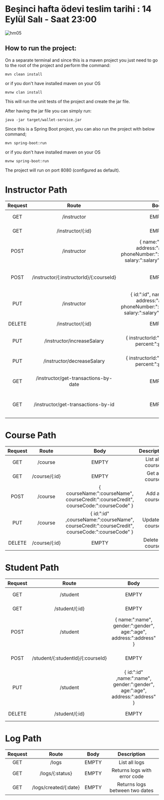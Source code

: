 # Beşinci hafta ödevi teslim tarihi : 14 Eylül Salı - Saat 23:00

![hm05](https://user-images.githubusercontent.com/45206582/132606840-bcc89ab7-37f4-4bbd-a950-227b838b0b3c.PNG)

How to run the project:
-----------------------

On a separate terminal and since this is a maven project you just need to go to the root of the project and perform the command:
```
mvn clean install
```
or if you don't have installed maven on your OS

```
mvnw clan install
```


This will run the unit tests of the project and create the jar file.

After having the jar file you can simply run:

```
java -jar target/wallet-service.jar
```

Since this is a Spring Boot project, you can also run the project with below command;
```
mvn spring-boot:run
```

or if you don't have installed maven on your OS
```
mvnw spring-boot:run
```

The project will run on port 8080 (configured as default).

# Instructor Path
| Request 	|                  Route                  	|                                             Body                                            	|                        Description                        	|
|:-------:	|:---------------------------------------:	|:---------------------------------------------------------------------------------------------:|:---------------------------------------------------------:	|
|   GET   	|               /instructor               	|                                            EMPTY                                            	|                    List all instructor                    	|
|   GET   	|            /instructor/{:id}            	|                                            EMPTY                                            	|                      Get a instructor                     	|
|   POST  	|               /instructor               	|{ name:":name", address:"address", phoneNumber:":phoneNumber", salary:":salary", type:":type"} |                      Add a instructor                     	|
|   POST  	|  /instructor/{:instructorId}/{:courseId}  |                                            EMPTY      	                                    |                 Set Instructor Course Relationship            |
|   PUT   	|               /instructor               	| { id:":id", name:":name", address:"address", phoneNumber:":phoneNumber", salary:":salary", type:":type" }|                    Update a instructor             |
|  DELETE 	|            /instructor/{:id}            	|                                            EMPTY                                            	|                    Delete a instructor                    	|
|   PUT   	|        /instructor/increaseSalary         |                      { instructorId:":instructorId", percent:":percent" }                     |                    Update salary a instructor                 |
|   PUT   	|        /instructor/decreaseSalary         |                      { instructorId:":instructorId", percent:":percent" }                     |                    Update salary a instructor                 |
|   GET   	|    /instructor/get-transactions-by-date   |                                            EMPTY                                            	|              Get List all transactions by date                |
|   GET   	|    /instructor/get-transactions-by-id     |                                            EMPTY                                            	|         Get List all transactions by instructor id            |


# Course Path
| Request 	|     Route     	|                                 Body                                 	                            |   Description   	|
|:-------:	|:-------------:	|:-------------------------------------------------------------------------------------------------:|:---------------:	|
|   GET   	|    /course    	|                                 EMPTY                                	                            | List all course 	|
|   GET   	| /course/{:id} 	|                                 EMPTY                                	                            |   Get a course  	|
|   POST  	|    /course    	|      { courseName:":courseName", courseCredit:":courseCredit", courseCode:":courseCode" }      	|   Add a course  	|
|   PUT   	|    /course    	| { id:":id" ,courseName:":courseName", courseCredit:":courseCredit", courseCode:":courseCode" } 	| Update a course 	|
|  DELETE 	| /course/{:id} 	|                                 EMPTY                                	                            | Delete a course 	|

# Student Path

| Request 	|      Route     	|                              Body                              	            |    Description   	|
|:-------:	|:--------------:	|:-----------------------------------------------------------------------------:| :----------------:|
|   GET   	|    /student    	|                              EMPTY                             	            | List all student 	|
|   GET   	| /student/{:id} 	|                              EMPTY                             	            |   Get a student  	|
|   POST  	|    /student    	|      { name:":name", gender:":gender", age:":age", address:":address" }      	|   Add a student  	|
|   POST  	|/student/{:studentId}/{:courseId}|                              EMPTY      	                    | Set Student Course Relationship |
|   PUT   	|    /student    	| { id:":id" ,name:":name", gender:":gender", age:":age", address:":address" } 	| Update a student 	|
|  DELETE 	| /student/{:id} 	|                              EMPTY                             	            | Delete a student 	|


# Log Path

| Request 	|      Route     	         |                              Body                              	            |    Description       	        |
|:-------:	|:--------------------------:|:----------------------------------------------------------------------------:| :----------------------------:|
|   GET   	|   /logs       	         |                              EMPTY                             	            | List all logs 	            |
|   GET   	|   /logs/{:status}          |                              EMPTY                             	            | Returns logs with error code 	|
|   GET   	|   /logs/created/{:date}    |  	                        EMPTY                                           | Returns logs between two dates|
